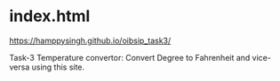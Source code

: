 # index.html
https://hamppysingh.github.io/oibsip_task3/

Task-3 Temperature convertor: Convert Degree to Fahrenheit and vice-versa using this site.
